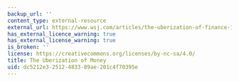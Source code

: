```yaml
---
backup_url: ''
content_type: external-resource
external_url: https://www.wsj.com/articles/the-uberization-of-finance-1446835102
has_external_licence_warning: true
has_external_license_warning: true
is_broken: ''
license: https://creativecommons.org/licenses/by-nc-sa/4.0/
title: The Uberization of Money
uid: dc5212e3-2512-4833-89ae-201c4f70395e
---
```

